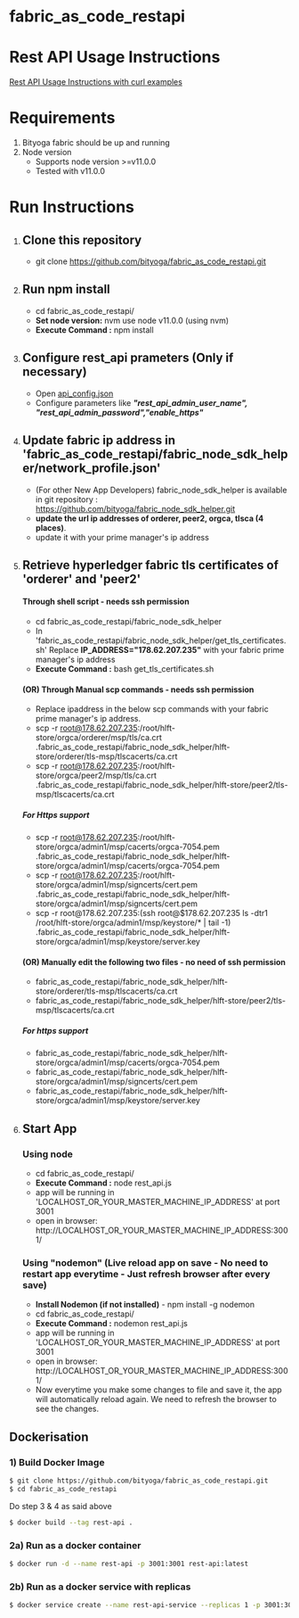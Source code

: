 # fabric_as_code_restapi

# Rest API Usage Instructions

[Rest API Usage Instructions with curl examples](curl_instructions/README.md)

# Requirements

1. Bityoga fabric should be up and running
2. Node version
   - Supports node version >=v11.0.0
   - Tested with v11.0.0

# Run Instructions

1. ## Clone this repository

   - git clone https://github.com/bityoga/fabric_as_code_restapi.git

2. ## Run npm install

   - cd fabric_as_code_restapi/
   - **Set node version:** nvm use node v11.0.0 (using nvm)
   - **Execute Command :** npm install

3. ## Configure rest_api prameters (Only if necessary)
   - Open [api_config.json](api_config.json)
   - Configure parameters like ***"rest_api_admin_user_name", "rest_api_admin_password","enable_https"***
3. ## Update fabric ip address in 'fabric_as_code_restapi/fabric_node_sdk_helper/network_profile.json'

   - (For other New App Developers) fabric_node_sdk_helper is available in git repository : https://github.com/bityoga/fabric_node_sdk_helper.git
   - **update the url ip addresses of orderer, peer2, orgca, tlsca (4 places)**.
   - update it with your prime manager's ip address

4. ## Retrieve hyperledger fabric tls certificates of 'orderer' and 'peer2'
   #### Through shell script - needs ssh permission
   - cd fabric_as_code_restapi/fabric_node_sdk_helper
   - In 'fabric_as_code_restapi/fabric_node_sdk_helper/get_tls_certificates.sh' Replace **IP_ADDRESS="178.62.207.235"** with your fabric prime manager's ip address
   - **Execute Command :** bash get_tls_certificates.sh
   #### (OR) Through Manual scp commands - needs ssh permission
   - Replace ipaddress in the below scp commands with your fabric prime manager's ip address.
   - scp -r root@178.62.207.235:/root/hlft-store/orgca/orderer/msp/tls/ca.crt .fabric_as_code_restapi/fabric_node_sdk_helper/hlft-store/orderer/tls-msp/tlscacerts/ca.crt
   - scp -r root@178.62.207.235:/root/hlft-store/orgca/peer2/msp/tls/ca.crt .fabric_as_code_restapi/fabric_node_sdk_helper/hlft-store/peer2/tls-msp/tlscacerts/ca.crt
   
   ##### For Https support
   - scp -r root@178.62.207.235:/root/hlft-store/orgca/admin1/msp/cacerts/orgca-7054.pem .fabric_as_code_restapi/fabric_node_sdk_helper/hlft-store/orgca/admin1/msp/cacerts/orgca-7054.pem
   - scp -r root@178.62.207.235:/root/hlft-store/orgca/admin1/msp/signcerts/cert.pem .fabric_as_code_restapi/fabric_node_sdk_helper/hlft-store/orgca/admin1/msp/signcerts/cert.pem
   - scp -r root@$178.62.207.235:$(ssh root@$178.62.207.235 ls -dtr1 /root/hlft-store/orgca/admin1/msp/keystore/* | tail -1) .fabric_as_code_restapi/fabric_node_sdk_helper/hlft-store/orgca/admin1/msp/keystore/server.key


   #### (OR) Manually edit the following two files - no need of ssh permission
   - fabric_as_code_restapi/fabric_node_sdk_helper/hlft-store/orderer/tls-msp/tlscacerts/ca.crt
   - fabric_as_code_restapi/fabric_node_sdk_helper/hlft-store/peer2/tls-msp/tlscacerts/ca.crt

   ##### For https support
   - fabric_as_code_restapi/fabric_node_sdk_helper/hlft-store/orgca/admin1/msp/cacerts/orgca-7054.pem
   - fabric_as_code_restapi/fabric_node_sdk_helper/hlft-store/orgca/admin1/msp/signcerts/cert.pem
   - fabric_as_code_restapi/fabric_node_sdk_helper/hlft-store/orgca/admin1/msp/keystore/server.key
5. ## Start App

   ### Using node

   - cd fabric_as_code_restapi/
   - **Execute Command :** node rest_api.js
   - app will be running in 'LOCALHOST_OR_YOUR_MASTER_MACHINE_IP_ADDRESS' at port 3001
   - open in browser: http://LOCALHOST_OR_YOUR_MASTER_MACHINE_IP_ADDRESS:3001/

   ### Using "nodemon" (Live reload app on save - No need to restart app everytime - Just refresh browser after every save)

   - **Install Nodemon (if not installed)** - npm install -g nodemon
   - cd fabric_as_code_restapi/
   - **Execute Command :** nodemon rest_api.js
   - app will be running in 'LOCALHOST_OR_YOUR_MASTER_MACHINE_IP_ADDRESS' at port 3001
   - open in browser: http://LOCALHOST_OR_YOUR_MASTER_MACHINE_IP_ADDRESS:3001/
   - Now everytime you make some changes to file and save it, the app will automatically reload again. We need to refresh the browser to see the changes.

## Dockerisation

### 1) Build Docker Image

```sh
$ git clone https://github.com/bityoga/fabric_as_code_restapi.git
$ cd fabric_as_code_restapi
```

Do step 3 & 4 as said above

```sh
$ docker build --tag rest-api .
```

### 2a) Run as a docker container

```sh
$ docker run -d --name rest-api -p 3001:3001 rest-api:latest
```

### 2b) Run as a docker service with replicas

```sh
$ docker service create --name rest-api-service --replicas 1 -p 3001:3001 rest-api:latest
```
